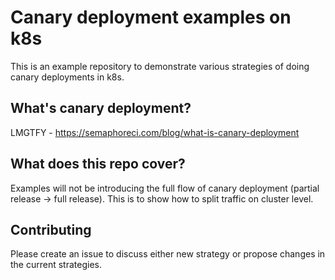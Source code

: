 # Canary deployment examples on k8s

This is an example repository to demonstrate various strategies of doing canary deployments in k8s.

## What's canary deployment?

LMGTFY - https://semaphoreci.com/blog/what-is-canary-deployment

## What does this repo cover?

Examples will not be introducing the full flow of canary deployment (partial release -> full release). This is to show how to split traffic on cluster level.

## Contributing

Please create an issue to discuss either new strategy or propose changes in the current strategies.
